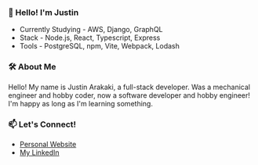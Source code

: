 ### 🎉 Hello! I'm Justin

- Currently Studying - AWS, Django, GraphQL
- Stack - Node.js, React, Typescript, Express
- Tools - PostgreSQL, npm, Vite, Webpack, Lodash

### 🛠 About Me

Hello! My name is Justin Arakaki, a full-stack developer. Was a mechanical engineer and hobby coder, now a software developer and hobby engineer! I'm happy as long as I'm learning something.

### 📫 Let's Connect!

- [Personal Website](https://justarakaki.dev/)
- [My LinkedIn](https://www.linkedin.com/in/jrarakaki/)
